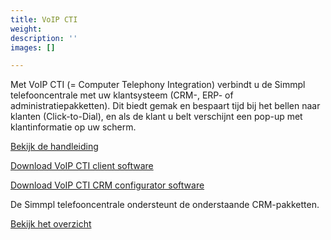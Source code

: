 ```yaml
---
title: VoIP CTI
weight: 
description: ''
images: []

---
```

Met VoIP CTI (= Computer Telephony Integration) verbindt u de Simmpl telefooncentrale met uw klantsysteem (CRM-, ERP- of administratiepakketten). Dit biedt gemak en bespaart tijd bij het bellen naar klanten (Click-to-Dial), en als de klant u belt verschijnt een pop-up met klantinformatie op uw scherm.

<a href="http://www.simmpl.nl/downloads/Simmpl_handleiding_bij_VoIP-CTI_CRM-koppelingen.pdf" target="_blank" class="button">Bekijk de handleiding</a>

<a href="http://www.simmpl.nl/downloads/VoipCTIClientSetup.exe" class="button">Download VoIP CTI client software</a>

<a href="http://www.simmpl.nl/downloads/VoipCTIRecognitionConfigToolSetup.exe" class="button">Download VoIP CTI CRM configurator software</a>

De Simmpl telefooncentrale ondersteunt de onderstaande CRM-pakketten.

<a href="http://www.simmpl.nl/downloads/Overzicht_veel_voorkomende_CRM-systemen.pdf" target="_blank" class="button">Bekijk het overzicht</a>